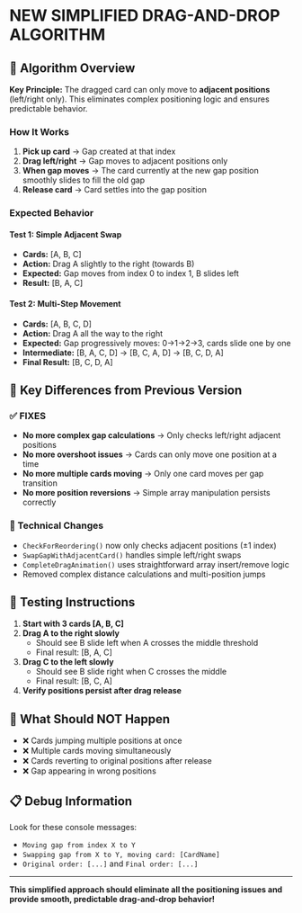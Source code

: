 # NEW SIMPLIFIED DRAG-AND-DROP ALGORITHM

## 🔄 Algorithm Overview

**Key Principle:** The dragged card can only move to **adjacent positions** (left/right only). This eliminates complex positioning logic and ensures predictable behavior.

### How It Works
1. **Pick up card** → Gap created at that index
2. **Drag left/right** → Gap moves to adjacent positions only
3. **When gap moves** → The card currently at the new gap position smoothly slides to fill the old gap
4. **Release card** → Card settles into the gap position

### Expected Behavior

#### Test 1: Simple Adjacent Swap
- **Cards:** [A, B, C]
- **Action:** Drag A slightly to the right (towards B)
- **Expected:** Gap moves from index 0 to index 1, B slides left
- **Result:** [B, A, C]

#### Test 2: Multi-Step Movement
- **Cards:** [A, B, C, D]
- **Action:** Drag A all the way to the right
- **Expected:** Gap progressively moves: 0→1→2→3, cards slide one by one
- **Intermediate:** [B, A, C, D] → [B, C, A, D] → [B, C, D, A]
- **Final Result:** [B, C, D, A]

## 🎯 Key Differences from Previous Version

### ✅ FIXES
- **No more complex gap calculations** → Only checks left/right adjacent positions
- **No more overshoot issues** → Cards can only move one position at a time
- **No more multiple cards moving** → Only one card moves per gap transition
- **No more position reversions** → Simple array manipulation persists correctly

### 🔧 Technical Changes
- `CheckForReordering()` now only checks adjacent positions (±1 index)
- `SwapGapWithAdjacentCard()` handles simple left/right swaps
- `CompleteDragAnimation()` uses straightforward array insert/remove logic
- Removed complex distance calculations and multi-position jumps

## 🧪 Testing Instructions

1. **Start with 3 cards [A, B, C]**
2. **Drag A to the right slowly**
   - Should see B slide left when A crosses the middle threshold
   - Final result: [B, A, C]
3. **Drag C to the left slowly**
   - Should see B slide right when C crosses the middle
   - Final result: [B, C, A]
4. **Verify positions persist after drag release**

## 🚨 What Should NOT Happen
- ❌ Cards jumping multiple positions at once
- ❌ Multiple cards moving simultaneously
- ❌ Cards reverting to original positions after release
- ❌ Gap appearing in wrong positions

## 📋 Debug Information
Look for these console messages:
- `Moving gap from index X to Y`
- `Swapping gap from X to Y, moving card: [CardName]`
- `Original order: [...]` and `Final order: [...]`

---

**This simplified approach should eliminate all the positioning issues and provide smooth, predictable drag-and-drop behavior!**
